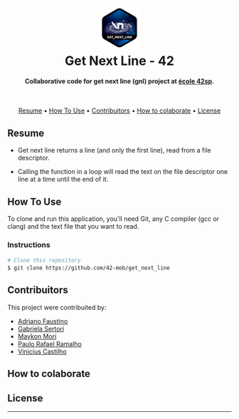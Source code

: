 <h1 align="center">
  <br>
  <img src="./.img/get_next_linen.png" alt="get next line" width="100">
  <br>
  Get Next Line - 42
  <br>
</h1>

<h4 align="center">Collaborative code for get next line (gnl) project at <a href="https://www.42sp.org.br/" target="_blank">école 42sp</a>.</h4>
<br>
<p align="center">
  <a href="#key-features">Resume</a> •
  <a href="#how-to-use">How To Use</a> •
  <a href="#credits">Contribuitors</a> •
  <a href="#related">How to colaborate</a> •
  <a href="#license">License</a>
</p>

## Resume

* Get next line returns a line (and only the first line), read from a file descriptor.

* Calling the function in a loop will read the text on the file descriptor one line at a time until the end of it.

## How To Use

To clone and run this application, you'll need Git, any C compiler (gcc or clang) and the text file that you want to read.

### Instructions

```bash
# Clone this repository
$ git clone https://github.com/42-mob/get_next_line

```

## Contribuitors

This project were contribuited by:

* [Adriano Faustino](https://github.com/adrianofaus)
* [Gabriela Sertori](https://github.com/gabrielasertori)
* [Maykon Mori](https://github.com/maykonmori)
* [Paulo Rafael Ramalho](https://github.com/Yaten)
* [Vinicius Castilho](https://github.com/vcastilh)

## How to colaborate

## License


---
